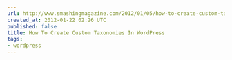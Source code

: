 ```yaml
---
url: http://www.smashingmagazine.com/2012/01/05/how-to-create-custom-taxonomies-in-wordpress/
created_at: 2012-01-22 02:26 UTC
published: false
title: How To Create Custom Taxonomies In WordPress
tags:
- wordpress
---
```



